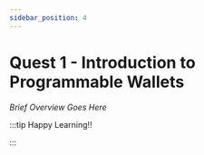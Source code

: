 ```yaml
---
sidebar_position: 4
---
```


# Quest 1 - Introduction to Programmable Wallets

_Brief Overview Goes Here_

:::tip Happy Learning!!

<QuestButton text="Go To Quest" link="" />

:::
